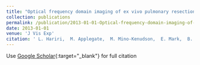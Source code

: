 ```yaml
---
title: "Optical frequency domain imaging of ex vivo pulmonary resection specimens: obtaining one to one image to histopathology correlation"
collection: publications
permalink: /publication/2013-01-01-Optical-frequency-domain-imaging-of-ex-vivo-pulmonary-resection-specimens-obtaining-one-to-one-image-to-histopathology-correlation
date: 2013-01-01
venue: 'J Vis Exp'
citation: ' L. Hariri,  M. Applegate,  M. Mino-Kenudson,  E. Mark,  B. Bouma,  G. Tearney,  M. Suter, &quot;Optical frequency domain imaging of ex vivo pulmonary resection specimens: obtaining one to one image to histopathology correlation.&quot; J Vis Exp, 2013.'
---
```

Use [Google Scholar](https://scholar.google.com/scholar?q=Optical+frequency+domain+imaging+of+ex+vivo+pulmonary+resection+specimens:+obtaining+one+to+one+image+to+histopathology+correlation){:target="_blank"} for full citation